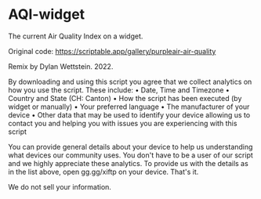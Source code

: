 # AQI-widget
The current Air Quality Index on a widget.

Original code: https://scriptable.app/gallery/purpleair-air-quality

Remix by Dylan Wettstein. 2022.

By downloading and using this script you agree that we collect analytics on how you use the script. These include:
• Date, Time and Timezone
• Country and State (CH: Canton)
• How the script has been executed (by widget or manually)
• Your preferred language
• The manufacturer of your device
• Other data that may be used to identify your device allowing us to contact you and helping you with issues you are experiencing with this script

You can provide general details about your device to help us understanding what devices our community uses. You don't have to be a user of our script and we highly appreciate these analytics. To provide us with the details as in the list above, open gg.gg/xiftp on your device. That's it.

We do not sell your information.
